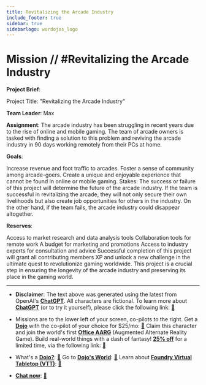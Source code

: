 ```yaml
---
title: Revitalizing the Arcade Industry
include_footer: true
sidebar: true
sidebarlogo: wordojos_logo
---
```

# Mission // #Revitalizing the Arcade Industry

**Project Brief**:

Project Title: "Revitalizing the Arcade Industry"

**Team Leader**: Max

**Assignment**:
The arcade industry has been struggling in recent years due to the rise of online and mobile gaming. The team of arcade owners is tasked with finding a solution to this problem and reviving the arcade industry in 90 days working remotely from their PCs at home.

**Goals**:

Increase revenue and foot traffic to arcades.
Foster a sense of community among arcade-goers.
Create a unique and enjoyable experience that cannot be found in online or mobile gaming.
Stakes:
The success or failure of this project will determine the future of the arcade industry. If the team is successful in revitalizing the arcade, they will not only secure their own livelihoods but also create job opportunities for others in the industry. On the other hand, if the team fails, the arcade industry could disappear altogether.

**Reserves**:

Access to market research and data analysis tools
Collaboration tools for remote work
A budget for marketing and promotions
Access to industry experts for consultation and advice
Successful completion of this project will grant all contributing members XP and unlock a new challenge in the ultimate quest to revolutionize gaming worldwide. This project is a crucial step in ensuring the longevity of the arcade industry and preserving its place in the gaming world.

---

* **Disclaimer**: The text above was generated using the latest from OpenAI's [**ChatGPT**](https://openai.com/blog/chatgpt/).  All characters are fictional.  To learn more about [**ChatGPT**](https://openai.com/blog/chatgpt/) (or to try it yourself), please click the following link: [:closed_book:](https://openai.com/blog/chatgpt/)

* Missions are to the lower left of your screen, co-pilots to the right. Get a [**Dojo**](https://workmates.live/marketplace) with the co-pilot of your choice for $25/mo: [:green_book:](https://workmates.live/marketplace)  Claim this character and join the world's first [**Office AARG**](https://dojos.world) (Augmented Alternate Reality Game). Build real-world things with a dash of fantasy! [**25% off**](https://blog.workmates.live/deal-on-a-dojo) for a limited time, via the following link: [:green_book:](https://blog.workmates.live/deal-on-a-dojo) 

* What's a [**Dojo?**](https://workdojos.com): [:blue_book:](https://workdojos.com)  Go to [**Dojo's World**](https://dojos.world): [:blue_book:](https://dojos.world)  Learn about [**Foundry Virtual Tabletop (VTT)**](https://foundryvtt.com): [:closed_book:](https://foundryvtt.com/)

* [**Chat now**](https://chat.workmates.live/channel/support): [:ledger:](https://chat.workmates.live/channel/support)